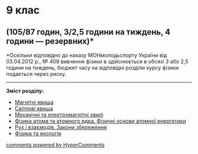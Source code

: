 <div id="hypercomments_widget" class="js-hypercomments-widget invisible"></div>

# 9 клас

## (105/87  годин, 3/2,5 години на тиждень,  4 години — резервних)*

*Оскільки відповідно до наказу МОНмолодьспорту України від 03.04.2012 р., № 409 вивчення фізики в здійснюється в обсязі 3 або 2,5 години на тиждень, бюджет часу на відповідні розділи курсу фізики подається через риску. 

<hr>
<p><b>Зміст розділу:</b></p>
<ul type="disc">
<li><a href="https://spanishmondeep.ed-era.com/3/magnitni_yavischa.html">Магнітні явища</a></li>
<li><a href="https://spanishmondeep.ed-era.com/3/svitlovi_yavischa.html">Світлові явища</a></li>
<li><a href="https://spanishmondeep.ed-era.com/3/mekhanichni_ta_elektromagnitni_khvyli.html">Механічні та електромагнітні хвилі</a></li>
<li><a href="https://spanishmondeep.ed-era.com/3/fizika_atoma_ta_atomogo_yadra.html">Фізика атома та атомного ядра. Фізичні основи атомної енергетики</a></li>
<li><a href="https://spanishmondeep.ed-era.com/3/rukh_ta_vzaemodiya.html">Рух і взаємодія. Закони збереження</a></li>
<li><a href="https://spanishmondeep.ed-era.com/3/fizika_ta_ekologiya.html">Фізика та екологія</a></li>
</ul>

<div class="js-hypercomments-container">
<a href="http://hypercomments.com" class="hc-link" title="comments widget">comments powered by HyperComments</a>
</div>